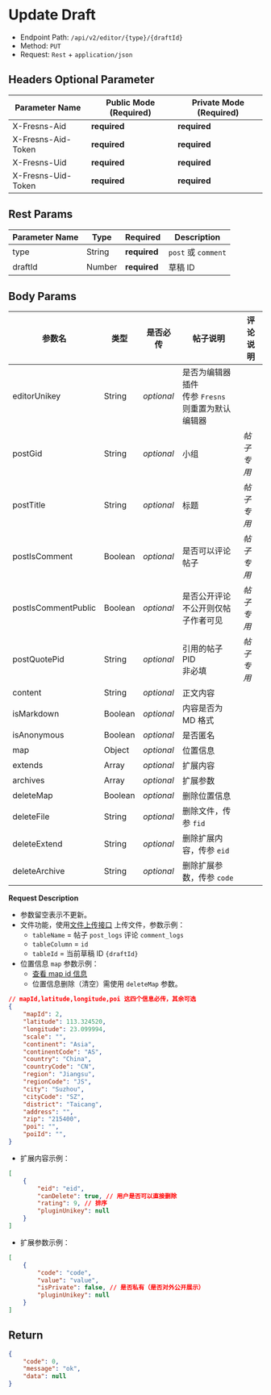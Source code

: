 # Update Draft

- Endpoint Path: `/api/v2/editor/{type}/{draftId}`
- Method: `PUT`
- Request: `Rest` + `application/json`

## Headers Optional Parameter

| Parameter Name | Public Mode (Required) | Private Mode (Required) |
| --- | --- | --- |
| X-Fresns-Aid | **required** | **required** |
| X-Fresns-Aid-Token | **required** | **required** |
| X-Fresns-Uid | **required** | **required** |
| X-Fresns-Uid-Token | **required** | **required** |

## Rest Params

| Parameter Name | Type | Required | Description |
| --- | --- | --- | --- |
| type | String | **required** | `post` 或 `comment` |
| draftId | Number | **required** | 草稿 ID |

## Body Params

| 参数名 | 类型 | 是否必传 | **帖子**说明 | **评论**说明 |
| --- | --- | --- | --- | --- |
| editorUnikey | String | *optional* | 是否为编辑器插件<br>传参 `Fresns` 则重置为默认编辑器 |  |
| postGid | String | *optional* | 小组 | *帖子专用* |
| postTitle | String | *optional* | 标题 | *帖子专用* |
| postIsComment | Boolean | *optional* | 是否可以评论帖子 | *帖子专用* |
| postIsCommentPublic | Boolean | *optional* | 是否公开评论<br>不公开则仅帖子作者可见 | *帖子专用* |
| postQuotePid | String | *optional* | 引用的帖子 PID<br>非必填 | *帖子专用* |
| content | String | *optional* | 正文内容 |  |
| isMarkdown | Boolean | *optional* | 内容是否为 MD 格式 |  |
| isAnonymous | Boolean | *optional* | 是否匿名 |  |
| map | Object | *optional* | 位置信息 |  |
| extends | Array | *optional* | 扩展内容 |  |
| archives | Array | *optional* | 扩展参数 |
| deleteMap | Boolean | *optional* | 删除位置信息 |  |
| deleteFile | String | *optional* | 删除文件，传参 `fid` |  |
| deleteExtend | String | *optional* | 删除扩展内容，传参 `eid` |  |
| deleteArchive | String | *optional* | 删除扩展参数，传参 `code` |  |

**Request Description**

- 参数留空表示不更新。
- 文件功能，使用[文件上传接口](../common/upload-file.md) 上传文件，参数示例：
    - `tableName` = 帖子 `post_logs` 评论 `comment_logs`
    - `tableColumn` = `id`
    - `tableId` = 当前草稿 ID `{draftId}`
- 位置信息 `map` 参数示例：
    - [查看 map id 信息](../../database/dictionary/maps.md)
    - 位置信息删除（清空）需使用 `deleteMap` 参数。
```json
// mapId,latitude,longitude,poi 这四个信息必传，其余可选
{
    "mapId": 2,
    "latitude": 113.324520,
    "longitude": 23.099994,
    "scale": "",
    "continent": "Asia",
    "continentCode": "AS",
    "country": "China",
    "countryCode": "CN",
    "region": "Jiangsu",
    "regionCode": "JS",
    "city": "Suzhou",
    "cityCode": "SZ",
    "district": "Taicang",
    "address": "",
    "zip": "215400",
    "poi": "",
    "poiId": "",
}
```
- 扩展内容示例：

```json
[
    {
        "eid": "eid",
        "canDelete": true, // 用户是否可以直接删除
        "rating": 9, // 排序
        "pluginUnikey": null
    }
]
```
- 扩展参数示例：

```json
[
    {
        "code": "code",
        "value": "value",
        "isPrivate": false, // 是否私有（是否对外公开展示）
        "pluginUnikey": null
    }
]
```

## Return

```json
{
    "code": 0,
    "message": "ok",
    "data": null
}
```
